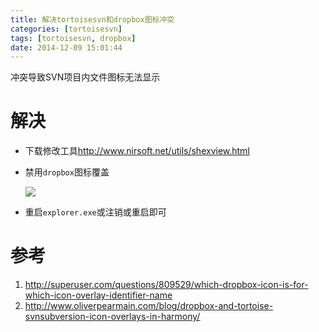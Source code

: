 ```yaml
---
title: 解决tortoisesvn和dropbox图标冲突
categories: [tortoisesvn]
tags: [tortoisesvn, dropbox]
date: 2014-12-09 15:01:44
---
```


冲突导致SVN项目内文件图标无法显示

# 解决

-   下载修改工具<http://www.nirsoft.net/utils/shexview.html>

-   禁用`dropbox`图标覆盖

    ![](/img/解决tortoisesvn和dropbox图标冲突_01.png)

-   重启`explorer.exe`或注销或重启即可

# 参考

1.  <http://superuser.com/questions/809529/which-dropbox-icon-is-for-which-icon-overlay-identifier-name>
1.  <http://www.oliverpearmain.com/blog/dropbox-and-tortoise-svnsubversion-icon-overlays-in-harmony/>

